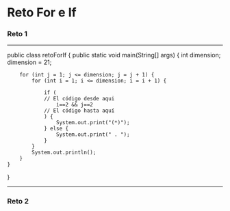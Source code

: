 # Reto For e If

### Reto 1
  ***
public class retoForIf {
    public static void main(String[] args) {
        int dimension;
        dimension = 21;

        for (int j = 1; j <= dimension; j = j + 1) {
            for (int i = 1; i <= dimension; i = i + 1) {

                if (
                // El código desde aqui
                    i==2 && j==2
                // El código hasta aquí
                ) {
                    System.out.print("(*)");
                } else {
                    System.out.print(" . ");
                }
            }
            System.out.println();
        }
    }
}
  ***
  ### Reto 2
